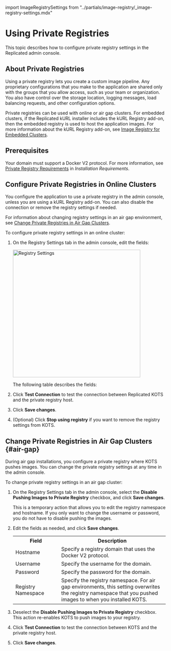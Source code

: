 import ImageRegistrySettings from "../partials/image-registry/_image-registry-settings.mdx"

# Using Private Registries

This topic describes how to configure private registry settings in the Replicated admin console.

## About Private Registries

Using a private registry lets you create a custom image pipeline. Any proprietary configurations that you make to the application are shared only with the groups that you allow access, such as your team or organization. You also have control over the storage location, logging messages, load balancing requests, and other configuration options.

Private registries can be used with online or air gap clusters. For embedded clusters, if the Replicated kURL installer includes the kURL Registry add-on, then the embedded registry is used to host the application images. For more information about the kURL Registry add-on, see [Image Registry for Embedded Clusters](image-registry-embedded-cluster).

## Prerequisites

Your domain must support a Docker V2 protocol. For more information, see [Private Registry Requirements](installing-general-requirements#private-registry-requirements) in _Installation Requirements_.

## Configure Private Registries in Online Clusters

You configure the application to use a private registry in the admin console, unless you are using a kURL Registry add-on. You can also disable the connection or remove the registry settings if needed.

For information about changing registry settings in an air gap environment, see [Change Private Registries in Air Gap Clusters](#air-gap).

To configure private registry settings in an online cluster:

1. On the Registry Settings tab in the admin console, edit the fields:
    
    <img src="/images/registry-settings.png" alt="Registry Settings" width="400"></img>

    The following table describes the fields:

    <ImageRegistrySettings/>

1. Click **Test Connection** to test the connection between Replicated KOTS and the private registry host.

1. Click **Save changes**.

1. (Optional) Click **Stop using registry** if you want to remove the registry settings from KOTS.

## Change Private Registries in Air Gap Clusters {#air-gap}

During air gap installations, you configure a private registry where KOTS pushes images. You can change the private registry settings at any time in the admin console.

To change private registry settings in an air gap cluster:

1. On the Registry Settings tab in the admin console, select the **Disable Pushing Images to Private Registry** checkbox, and click **Save changes**. 

   This is a temporary action that allows you to edit the registry namespace and hostname. If you only want to change the username or password, you do not have to disable pushing the images.

1. Edit the fields as needed, and click **Save changes**.

     <table>
      <tr>
        <th width="30%">Field</th>
        <th width="70%">Description</th>
      </tr>
      <tr>
        <td>Hostname</td>
        <td>Specify a registry domain that uses the Docker V2 protocol.</td>
      </tr>
      <tr>
        <td>Username</td>
        <td>Specify the username for the domain.</td>
      </tr>
      <tr>
        <td>Password</td>
        <td>Specify the password for the domain.</td>
      </tr>
      <tr>
        <td>Registry Namespace</td>
        <td>Specify the registry namespace. For air gap environments, this setting overwrites the registry namespace that you pushed images to when you installed KOTS.</td>
      </tr>
     </table>

1. Deselect the **Disable Pushing Images to Private Registry** checkbox. This action re-enables KOTS to push images to your registry.

1. Click **Test Connection** to test the connection between KOTS and the private registry host.

1. Click **Save changes**.